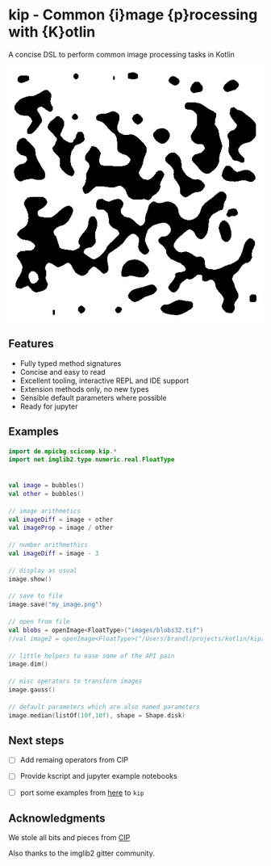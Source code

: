 # kip - Common {i}mage {p}rocessing with {K}otlin


A concise DSL to perform common image processing tasks in Kotlin

![](.README_images/b0faf8b6.png)

## Features

* Fully typed method signatures
* Concise and easy to read
* Excellent tooling, interactive REPL and IDE support
* Extension methods only, no new types
* Sensible default parameters where possible
* Ready for jupyter

## Examples

```kotlin
import de.mpicbg.scicomp.kip.*
import net.imglib2.type.numeric.real.FloatType


val image = bubbles()
val other = bubbles()

// image arithmetics
val imageDiff = image + other
val imageProp = image / other

// number arithmethics
val imageDiff = image - 3

// display as usual
image.show()

// save to file
image.save("my_image.png")

// open from file
val blobs = openImage<FloatType>("images/blobs32.tif")
//val image2 = openImage<FloatType>("/Users/brandl/projects/kotlin/kip/images/blobs32.tif")

// little helpers to ease some of the API pain
image.dim()

// misc operators to transform images
image.gauss()

// default parameters which are also named parameters
image.median(listOf(10f,10f), shape = Shape.disk)

```

## Next steps

* [ ] Add remaing operators from CIP
* [ ] Provide kscript and jupyter example notebooks
* [ ] port some examples from [here](imagej-scripting/0.6.0/imagej-scripting-0.6.0.jar!/script_templates/Tutorials) to `kip`


## Acknowledgments

We stole all bits and pieces from [CIP](https://github.com/benoitlo/CIP)

Also thanks to the imglib2 gitter community.